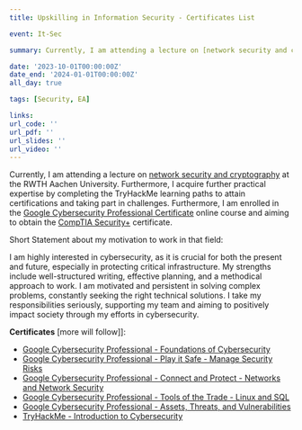 ```yaml
---
title: Upskilling in Information Security - Certificates List

event: It-Sec

summary: Currently, I am attending a lecture on [network security and cryptography](https://online.rwth-aachen.de/RWTHonline/ee/ui/ca2/app/desktop/#/slc.tm.cp/student/courses/483913?$ctx=design=ca;lang=en&$scrollTo=toc_overview) at the RWTH Aachen University. Furthermore, I acquire further practical expertise by completing the TryHackMe learning paths to attain certifications and taking part in challenges. Furthermore, I am enrolled in the [Google Cybersecurity Professional Certificate](https://www.coursera.org/enroll/google-cybersecurity/paidmedia) online course and aiming to obtain the [CompTIA Security+](https://www.comptia.org/certifications/security) certificate. See more...

date: '2023-10-01T00:00:00Z'
date_end: '2024-01-01T00:00:00Z'
all_day: true

tags: [Security, EA]

links:
url_code: ''
url_pdf: ''
url_slides: ''
url_video: ''
---
```


Currently, I am attending a lecture on [network security and cryptography](https://online.rwth-aachen.de/RWTHonline/ee/ui/ca2/app/desktop/#/slc.tm.cp/student/courses/483913?$ctx=design=ca;lang=en&$scrollTo=toc_overview) at the RWTH Aachen University. Furthermore, I acquire further practical expertise by completing the TryHackMe learning paths to attain certifications and taking part in challenges. Furthermore, I am enrolled in the [Google Cybersecurity Professional Certificate](https://www.coursera.org/enroll/google-cybersecurity/paidmedia) online course and aiming to obtain the [CompTIA Security+](https://www.comptia.org/certifications/security) certificate.

Short Statement about my motivation to work in that field:

I am highly interested in cybersecurity, as it is crucial for both the present and future, especially in protecting critical infrastructure. My strengths include well-structured writing, effective planning, and a methodical approach to work. I am motivated and persistent in solving complex problems, constantly seeking the right technical solutions. I take my responsibilities seriously, supporting my team and aiming to positively impact society through my efforts in cybersecurity.

**Certificates** [more will follow]]:
- [Google Cybersecurity Professional - Foundations of Cybersecurity](/uploads/cyber-cert-01.pdf)
- [Google Cybersecurity Professional - Play it Safe - Manage Security Risks](/uploads/cyber-cert-02.pdf)
- [Google Cybersecurity Professional - Connect and Protect - Networks and Network Security](/uploads/cyber-cert-03.pdf)
- [Google Cybersecurity Professional - Tools of the Trade - Linux and SQL](/uploads/cyber-cert-04.pdf)
- [Google Cybersecurity Professional - Assets, Threats, and Vulnerabilities](/uploads/cyber-cert-05.pdf)
- [TryHackMe - Introduction to Cybersecurity](/uploads/THM-B8W6MHUBRP-intro.pdf)
